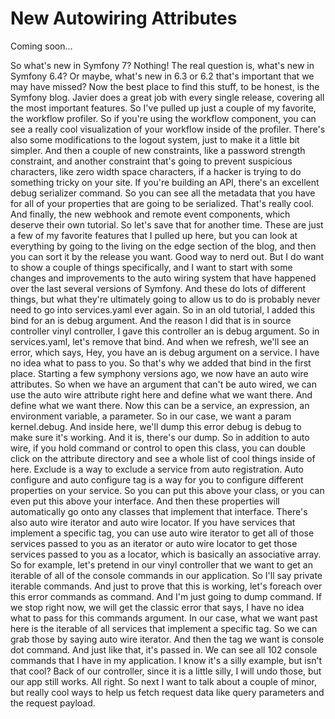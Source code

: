 # New Autowiring Attributes

Coming soon...

So what's new in Symfony 7? Nothing! The real question is, what's new in Symfony 6.4? Or maybe, what's new in 6.3 or 6.2 that's important that we may have missed? Now the best place to find this stuff, to be honest, is the Symfony blog. Javier does a great job with every single release, covering all the most important features. So I've pulled up just a couple of my favorite, the workflow profiler. So if you're using the workflow component, you can see a really cool visualization of your workflow inside of the profiler. There's also some modifications to the logout system, just to make it a little bit simpler. And then a couple of new constraints, like a password strength constraint, and another constraint that's going to prevent suspicious characters, like zero width space characters, if a hacker is trying to do something tricky on your site. If you're building an API, there's an excellent debug serializer command. So you can see all the metadata that you have for all of your properties that are going to be serialized. That's really cool. And finally, the new webhook and remote event components, which deserve their own tutorial. So let's save that for another time. These are just a few of my favorite features that I pulled up here, but you can look at everything by going to the living on the edge section of the blog, and then you can sort it by the release you want. Good way to nerd out. But I do want to show a couple of things specifically, and I want to start with some changes and improvements to the auto wiring system that have happened over the last several versions of Symfony. And these do lots of different things, but what they're ultimately going to allow us to do is probably never need to go into services.yaml ever again. So in an old tutorial, I added this bind for an is debug argument. And the reason I did that is in source controller vinyl controller, I gave this controller an is debug argument. So in services.yaml, let's remove that bind. And when we refresh, we'll see an error, which says, Hey, you have an is debug argument on a service. I have no idea what to pass to you. So that's why we added that bind in the first place.  Starting a few symphony versions ago, we now have an auto wire attributes. So when we have an argument that can't be auto wired, we can use the auto wire attribute right here and define what we want there. And define what we want there. Now this can be a service, an expression, an environment variable, a parameter. So in our case, we want a param kernel.debug. And inside here, we'll dump this error debug is debug to make sure it's working. And it is, there's our dump. So in addition to auto wire, if you hold command or control to open this class, you can double click on the attribute directory and see a whole list of cool things inside of here. Exclude is a way to exclude a service from auto registration. Auto configure and auto configure tag is a way for you to configure different properties on your service. So you can put this above your class, or you can even put this above your interface. And then these properties will automatically go onto any classes that implement that interface. There's also auto wire iterator and auto wire locator. If you have services that implement a specific tag, you can use auto wire iterator to get all of those services passed to you as an iterator or auto wire locator to get those services passed to you as a locator, which is basically an associative array. So for example, let's pretend in our vinyl controller that we want to get an iterable of all of the console commands in our application. So I'll say private iterable commands. And just to prove that this is working, let's foreach over this error commands as command. And I'm just going to dump command. If we stop right now, we will get the classic error that says, I have no idea what to pass for this commands argument. In our case, what we want past here is the iterable of all services that implement a specific tag. So we can grab those by saying auto wire iterator. And then the tag we want is console dot command. And just like that, it's passed in. We can see all 102 console commands that I have in my application. I know it's a silly example, but isn't that cool?  Back of our controller, since it is a little silly, I will undo those, but our app still works. All right. So next I want to talk about a couple of minor, but really cool ways to help us fetch request data like query parameters and the request payload.
